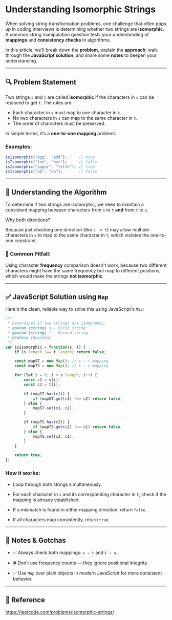 # Understanding Isomorphic Strings

When solving string transformation problems, one challenge that often pops up in coding interviews is determining whether two strings are **isomorphic**. A common string manipulation question tests your understanding of **mappings** and **consistency checks** in algorithms.

In this article, we’ll break down the **problem**, explain the **approach**, walk through the **JavaScript solution**, and share some **notes** to deepen your understanding.

---

## 🔍 Problem Statement

Two strings `s` and `t` are called **isomorphic** if the characters in `s` can be replaced to get `t`. The rules are:

- Each character in `s` must map to one character in `t`.
- No two characters in `s` can map to the same character in `t`.
- The order of characters must be preserved.

In simple terms, it’s a **one-to-one mapping** problem.

### Examples:
```js
isIsomorphic("egg", "add");     // true
isIsomorphic("foo", "bar");     // false
isIsomorphic("paper", "title"); // true
isIsomorphic("ab", "aa");       // false
````

---

## 🧩 Understanding the Algorithm

To determine if two strings are isomorphic, we need to maintain a consistent mapping between characters from `s` to `t` **and** from `t` to `s`.

Why both directions?

Because just checking one direction (like `s -> t`) may allow multiple characters in `s` to map to the same character in `t`, which violates the one-to-one constraint.

### 🚫 Common Pitfall:

Using character **frequency** comparison doesn't work, because two different characters might have the same frequency but map to different positions, which would make the strings **not isomorphic**.

---

## ✅ JavaScript Solution using `Map`

Here's the clean, reliable way to solve this using JavaScript's `Map`:

```js
/**
 * Determines if two strings are isomorphic.
 * @param {string} s - First string
 * @param {string} t - Second string
 * @return {boolean}
 */
var isIsomorphic = function(s, t) {
    if (s.length !== t.length) return false;

    const mapST = new Map(); // s → t mapping
    const mapTS = new Map(); // t → s mapping

    for (let i = 0; i < s.length; i++) {
        const c1 = s[i];
        const c2 = t[i];

        if (mapST.has(c1)) {
            if (mapST.get(c1) !== c2) return false;
        } else {
            mapST.set(c1, c2);
        }

        if (mapTS.has(c2)) {
            if (mapTS.get(c2) !== c1) return false;
        } else {
            mapTS.set(c2, c1);
        }
    }

    return true;
};
```

### How it works:

-   Loop through both strings simultaneously.

-   For each character in `s` and its corresponding character in `t`, check if the mapping is already established.

-   If a mismatch is found in either mapping direction, return `false`.

-   If all characters map consistently, return `true`.


---

## 📌 Notes & Gotchas

-   ✅ Always check both mappings: `s → t` and `t → s`.

-   ❌ Don’t use frequency counts — they ignore positional integrity.

-   ✅ Use `Map` over plain objects in modern JavaScript for more consistent behavior.

---

## 🔗 Reference
https://leetcode.com/problems/isomorphic-strings/
